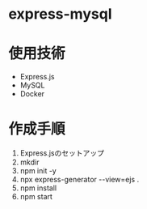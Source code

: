 # express-mysql

# 使用技術
- Express.js
- MySQL
- Docker

# 作成手順
1. Express.jsのセットアップ
  1. mkdir
  2. npm init -y
  3. npx express-generator --view=ejs .
  4. npm install
  5. npm start
